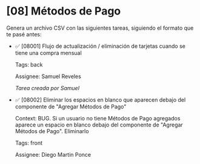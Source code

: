 # [08] Métodos de Pago

Genera un archivo CSV con las siguientes tareas, siguiendo el formato que te pasé antes:

- ✅ [08001] Flujo de actualización / eliminación de tarjetas cuando se tiene una compra mensual

  Tags: back

  Assignee: Samuel Reveles

  _Tarea creada por Samuel_

- ✅ [08002] Eliminar los espacios en blanco que aparecen debajo del componente de "Agregar Métodos de Pago"

  Context: BUG. Si un usuario no tiene Métodos de Pago agregados aparece un espacio en blanco debajo del componente de "Agregar Métodos de Pago". Eliminarlo

  Tags: front

  Assignee: Diego Martin Ponce
